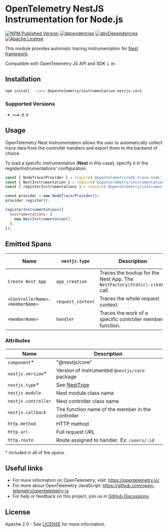 # OpenTelemetry NestJS Instrumentation for Node.js

[![NPM Published Version][npm-img]][npm-url]
[![dependencies][dependencies-image]][dependencies-url]
[![devDependencies][devDependencies-image]][devDependencies-url]
[![Apache License][license-image]][license-image]

This module provides automatic tracing instrumentation for [Nest framework][pkg-web-url].

Compatible with OpenTelemetry JS API and SDK `1.0+`.

## Installation

```bash
npm install --save @opentelemetry/instrumentation-nestjs-core
```

### Supported Versions

- `>=4.0.0`

## Usage

OpenTelemetry Nest Instrumentation allows the user to automatically collect trace data from the controller handlers and export them to the backend of choice.

To load a specific instrumentation (**Nest** in this case), specify it in the registerInstrumentations' configuration.

```javascript
const { NodeTracerProvider } = require('@opentelemetry/sdk-trace-node');
const { NestInstrumentation } = require('@opentelemetry/instrumentation-nestjs-core');
const { registerInstrumentations } = require('@opentelemetry/instrumentation');

const provider = new NodeTracerProvider();
provider.register();

registerInstrumentations({
  instrumentations: [
    new NestInstrumentation(),
  ],
});
```

## Emitted Spans

| Name | `nestjs.type` | Description | Included attributes
| ---- | ---- | ---- | ----
`Create Nest App` | `app_creation` | Traces the bootup for the Nest App. The `NestFactory(Static).create` call. | `nestjs.module`
`<ControllerName>.<memberName>` | `request_context` | Traces the whole request context. | `http.*`, `nestjs.callback`
`<memberName>` | `handler` | Traces the work of a specific controller member function. | `nestjs.callback`

### Attributes

| Name | Description
| ---- | ----
| `component`* | "@nestjs/core"
| `nestjs.version`* | Version of instrumented `@nestjs/core` package
| `nestjs.type`* | See [NestType](./src/enums/NestType.ts)
| `nestjs.module` | Nest module class name
| `nestjs.controller` | Nest controller class name
| `nestjs.callback` | The function name of the member in the controller
| `http.method` | HTTP method
| `http.url` | Full request URL
| `http.route` | Route assigned to handler. Ex: `/users/:id`

\* included in all of the spans.

## Useful links

- For more information on OpenTelemetry, visit: <https://opentelemetry.io/>
- For more about OpenTelemetry JavaScript: <https://github.com/open-telemetry/opentelemetry-js>
- For help or feedback on this project, join us in [GitHub Discussions][discussions-url]

## License

Apache 2.0 - See [LICENSE][license-url] for more information.

[discussions-url]: https://github.com/open-telemetry/opentelemetry-js/discussions
[license-url]: https://github.com/open-telemetry/opentelemetry-js-contrib/blob/main/LICENSE
[license-image]: https://img.shields.io/badge/license-Apache_2.0-green.svg?style=flat
[dependencies-image]: https://status.david-dm.org/gh/open-telemetry/opentelemetry-js-contrib.svg?path=plugins%2Fnode%2Fopentelemetry-instrumentation-nestjs-core
[dependencies-url]: https://david-dm.org/open-telemetry/opentelemetry-js-contrib?path=plugins%2Fnode%2Fopentelemetry-instrumentation-nestjs-core
[devDependencies-image]: https://status.david-dm.org/gh/open-telemetry/opentelemetry-js-contrib.svg?path=plugins%2Fnode%2Fopentelemetry-instrumentation-nestjs-core&type=dev
[devDependencies-url]: https://david-dm.org/open-telemetry/opentelemetry-js-contrib?path=plugins%2Fnode%2Fopentelemetry-instrumentation-nestjs-core&type=dev
[npm-url]: https://www.npmjs.com/package/@opentelemetry/instrumentation-nestjs-core
[npm-img]: https://badge.fury.io/js/%40opentelemetry%2Finstrumentation-nestjs-core.svg
[pkg-repo-url]: https://github.com/nestjs/nest
[pkg-npm-url]: https://www.npmjs.com/package/@nestjs/core
[pkg-web-url]: https://nestjs.com/
